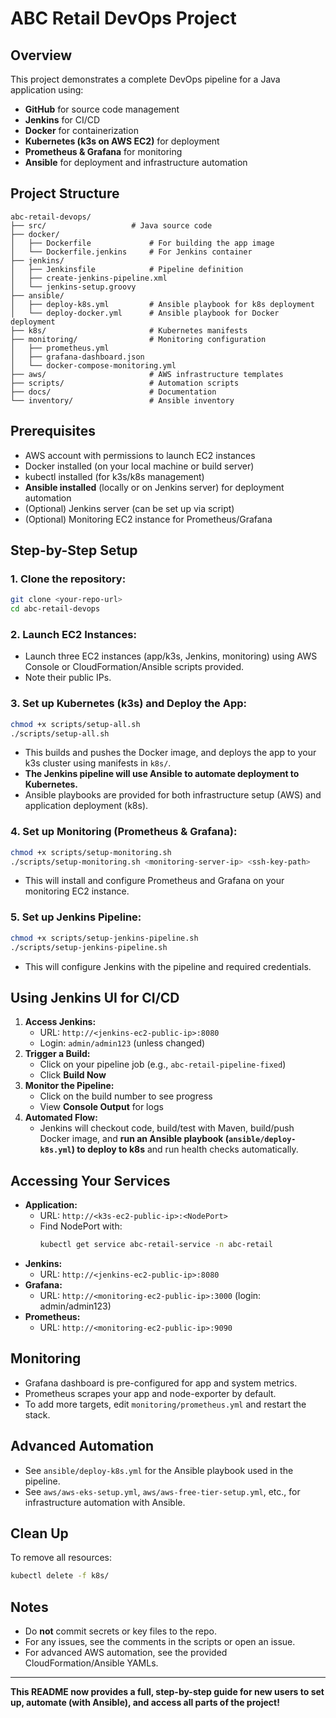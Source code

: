 # ABC Retail DevOps Project

## Overview
This project demonstrates a complete DevOps pipeline for a Java application using:
- **GitHub** for source code management
- **Jenkins** for CI/CD
- **Docker** for containerization
- **Kubernetes (k3s on AWS EC2)** for deployment
- **Prometheus & Grafana** for monitoring
- **Ansible** for deployment and infrastructure automation

## Project Structure
```
abc-retail-devops/
├── src/                   # Java source code
├── docker/
│   ├── Dockerfile             # For building the app image
│   └── Dockerfile.jenkins     # For Jenkins container
├── jenkins/
│   ├── Jenkinsfile            # Pipeline definition
│   ├── create-jenkins-pipeline.xml
│   └── jenkins-setup.groovy
├── ansible/
│   ├── deploy-k8s.yml         # Ansible playbook for k8s deployment
│   └── deploy-docker.yml      # Ansible playbook for Docker deployment
├── k8s/                       # Kubernetes manifests
├── monitoring/                # Monitoring configuration
│   ├── prometheus.yml
│   ├── grafana-dashboard.json
│   └── docker-compose-monitoring.yml
├── aws/                       # AWS infrastructure templates
├── scripts/                   # Automation scripts
├── docs/                      # Documentation
└── inventory/                 # Ansible inventory
```

## Prerequisites
- AWS account with permissions to launch EC2 instances
- Docker installed (on your local machine or build server)
- kubectl installed (for k3s/k8s management)
- **Ansible installed** (locally or on Jenkins server) for deployment automation
- (Optional) Jenkins server (can be set up via script)
- (Optional) Monitoring EC2 instance for Prometheus/Grafana

## Step-by-Step Setup

### 1. **Clone the repository:**
```sh
git clone <your-repo-url>
cd abc-retail-devops
```

### 2. **Launch EC2 Instances:**
- Launch three EC2 instances (app/k3s, Jenkins, monitoring) using AWS Console or CloudFormation/Ansible scripts provided.
- Note their public IPs.

### 3. **Set up Kubernetes (k3s) and Deploy the App:**
```sh
chmod +x scripts/setup-all.sh
./scripts/setup-all.sh
```
- This builds and pushes the Docker image, and deploys the app to your k3s cluster using manifests in `k8s/`.
- **The Jenkins pipeline will use Ansible to automate deployment to Kubernetes.**
- Ansible playbooks are provided for both infrastructure setup (AWS) and application deployment (k8s).

### 4. **Set up Monitoring (Prometheus & Grafana):**
```sh
chmod +x scripts/setup-monitoring.sh
./scripts/setup-monitoring.sh <monitoring-server-ip> <ssh-key-path>
```
- This will install and configure Prometheus and Grafana on your monitoring EC2 instance.

### 5. **Set up Jenkins Pipeline:**
```sh
chmod +x scripts/setup-jenkins-pipeline.sh
./scripts/setup-jenkins-pipeline.sh
```
- This will configure Jenkins with the pipeline and required credentials.

## Using Jenkins UI for CI/CD
1. **Access Jenkins:**
   - URL: `http://<jenkins-ec2-public-ip>:8080`
   - Login: `admin/admin123` (unless changed)
2. **Trigger a Build:**
   - Click on your pipeline job (e.g., `abc-retail-pipeline-fixed`)
   - Click **Build Now**
3. **Monitor the Pipeline:**
   - Click on the build number to see progress
   - View **Console Output** for logs
4. **Automated Flow:**
   - Jenkins will checkout code, build/test with Maven, build/push Docker image, and **run an Ansible playbook (`ansible/deploy-k8s.yml`) to deploy to k8s** and run health checks automatically.

## Accessing Your Services
- **Application:**
  - URL: `http://<k3s-ec2-public-ip>:<NodePort>`
  - Find NodePort with:
    ```sh
    kubectl get service abc-retail-service -n abc-retail
    ```
- **Jenkins:**
  - URL: `http://<jenkins-ec2-public-ip>:8080`
- **Grafana:**
  - URL: `http://<monitoring-ec2-public-ip>:3000` (login: admin/admin123)
- **Prometheus:**
  - URL: `http://<monitoring-ec2-public-ip>:9090`

## Monitoring
- Grafana dashboard is pre-configured for app and system metrics.
- Prometheus scrapes your app and node-exporter by default.
- To add more targets, edit `monitoring/prometheus.yml` and restart the stack.

## Advanced Automation
- See `ansible/deploy-k8s.yml` for the Ansible playbook used in the pipeline.
- See `aws/aws-eks-setup.yml`, `aws/aws-free-tier-setup.yml`, etc., for infrastructure automation with Ansible.

## Clean Up
To remove all resources:
```sh
kubectl delete -f k8s/
```

## Notes
- Do **not** commit secrets or key files to the repo.
- For any issues, see the comments in the scripts or open an issue.
- For advanced AWS automation, see the provided CloudFormation/Ansible YAMLs.

---

**This README now provides a full, step-by-step guide for new users to set up, automate (with Ansible), and access all parts of the project!**
